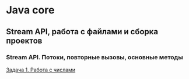 # Java core 

## Stream API, работа с файлами и сборка проектов

### Stream API. Потоки, повторные вызовы, основные методы

[Задача 1. Работа с числами](https://github.com/ilk07/WorkingWithNumbers/tree/main/src)

